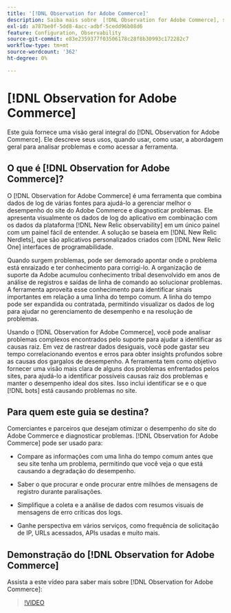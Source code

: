```yaml
---
title: '[!DNL Observation for Adobe Commerce]'
description: Saiba mais sobre  [!DNL Observation for Adobe Commerce], seus usos, quando usar e como obter acesso.
exl-id: a787be0f-5dd8-4acc-adbf-5cedd96b08d6
feature: Configuration, Observability
source-git-commit: e83e2359377f03506178c28f8b30993c172282c7
workflow-type: tm+mt
source-wordcount: '362'
ht-degree: 0%

---
```


# [!DNL Observation for Adobe Commerce]

Este guia fornece uma visão geral integral do [!DNL Observation for Adobe Commerce]. Ele descreve seus usos, quando usar, como usar, a abordagem geral para analisar problemas e como acessar a ferramenta.

## O que é [!DNL Observation for Adobe Commerce]?

O [!DNL Observation for Adobe Commerce] é uma ferramenta que combina dados de log de várias fontes para ajudá-lo a gerenciar melhor o desempenho do site do Adobe Commerce e diagnosticar problemas. Ele apresenta visualmente os dados de log do aplicativo em combinação com os dados da plataforma [!DNL New Relic observability] em um único painel com um painel fácil de entender. A solução se baseia em [!DNL New Relic Nerdlets], que são aplicativos personalizados criados com [!DNL New Relic One] interfaces de programabilidade.

Quando surgem problemas, pode ser demorado apontar onde o problema está enraizado e ter conhecimento para corrigi-lo. A organização de suporte da Adobe acumulou conhecimento tribal desenvolvido em anos de análise de registros e saídas de linha de comando ao solucionar problemas. A ferramenta aproveita esse conhecimento para identificar sinais importantes em relação a uma linha do tempo comum. A linha do tempo pode ser expandida ou contratada, permitindo visualizar os dados de log para ajudar no gerenciamento de desempenho e na resolução de problemas.

Usando o [!DNL Observation for Adobe Commerce], você pode analisar problemas complexos encontrados pelo suporte para ajudar a identificar as causas raiz. Em vez de rastrear dados desiguais, você pode gastar seu tempo correlacionando eventos e erros para obter insights profundos sobre as causas dos gargalos de desempenho. A ferramenta tem como objetivo fornecer uma visão mais clara de alguns dos problemas enfrentados pelos sites, para ajudá-lo a identificar possíveis causas raiz dos problemas e manter o desempenho ideal dos sites. Isso inclui identificar se e o que [!DNL bots] está causando problemas no site.

## Para quem este guia se destina?

Comerciantes e parceiros que desejam otimizar o desempenho do site do Adobe Commerce e diagnosticar problemas. [!DNL Observation for Adobe Commerce] pode ser usado para:

* Compare as informações com uma linha do tempo comum antes que seu site tenha um problema, permitindo que você veja o que está causando a degradação do desempenho.

* Saber o que procurar e onde procurar entre milhões de mensagens de registro durante paralisações.

* Simplifique a coleta e a análise de dados com resumos visuais de mensagens de erro críticas dos logs.

* Ganhe perspectiva em vários serviços, como frequência de solicitação de IP, URLs acessados, APIs usadas e muito mais.

## Demonstração do [!DNL Observation for Adobe Commerce]

Assista a este vídeo para saber mais sobre [!DNL Observation for Adobe Commerce]:

>[!VIDEO](https://video.tv.adobe.com/v/344444?quality=12)
